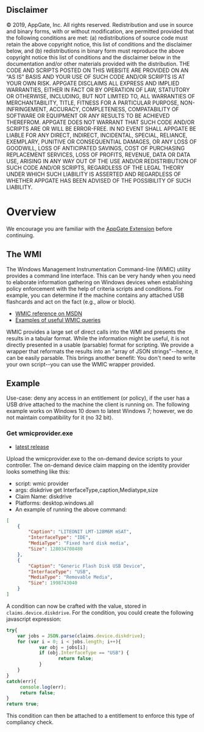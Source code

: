## Disclaimer
© 2019, AppGate, Inc.  All rights reserved. 
Redistribution and use in source and binary forms, with or without modification, are permitted provided that the following conditions are met: (a) redistributions of source code must retain the above copyright notice, this list of conditions and the disclaimer below, and (b) redistributions in binary form must reproduce the above copyright notice this list of conditions and the disclaimer below in the documentation and/or other materials provided with the distribution.
THE CODE AND SCRIPTS POSTED ON THIS WEBSITE ARE PROVIDED ON AN “AS IS” BASIS AND YOUR USE OF SUCH CODE AND/OR SCRIPTS IS AT YOUR OWN RISK.  APPGATE DISCLAIMS ALL EXPRESS AND IMPLIED WARRANTIES, EITHER IN FACT OR BY OPERATION OF LAW, STATUTORY OR OTHERWISE, INCLUDING, BUT NOT LIMITED TO, ALL WARRANTIES OF MERCHANTABILITY, TITLE, FITNESS FOR A PARTICULAR PURPOSE, NON-INFRINGEMENT, ACCURACY, COMPLETENESS, COMPATABILITY OF SOFTWARE OR EQUIPMENT OR ANY RESULTS TO BE ACHIEVED THEREFROM.  APPGATE DOES NOT WARRANT THAT SUCH CODE AND/OR SCRIPTS ARE OR WILL BE ERROR-FREE.  IN NO EVENT SHALL APPGATE BE LIABLE FOR ANY DIRECT, INDIRECT, INCIDENTAL, SPECIAL, RELIANCE, EXEMPLARY, PUNITIVE OR CONSEQUENTIAL DAMAGES, OR ANY LOSS OF GOODWILL, LOSS OF ANTICIPATED SAVINGS, COST OF PURCHASING REPLACEMENT SERVICES, LOSS OF PROFITS, REVENUE, DATA OR DATA USE, ARISING IN ANY WAY OUT OF THE USE AND/OR REDISTRIBUTION OF SUCH CODE AND/OR SCRIPTS, REGARDLESS OF THE LEGAL THEORY UNDER WHICH SUCH LIABILITY IS ASSERTED AND REGARDLESS OF WHETHER APPGATE HAS BEEN ADVISED OF THE POSSIBILITY OF SUCH LIABILITY.   



# Overview
We encourage you are familiar with the [AppGate Extension](https://appgate.github.io/appgate-extensions/) before continuing.

## The WMI
The Windows Management Instrumentation Command-line (WMIC) utility provides a command line interface. This can be very handy when you need to elaborate information gathering on Windows devices when establishing policy enforcement with the help of criteria scripts and conditions. For example, you can determine if the machine contains any attached USB flashcards and act on the fact (e.g., allow or block).

* [WMIC reference on MSDN](https://msdn.microsoft.com/en-us/library/aa394531%28v=vs.85%29.aspx)
* [Examples of useful WMIC queries](https://blogs.technet.microsoft.com/askperf/2012/02/17/useful-wmic-queries/)

WMIC provides a large set of direct calls into the WMI and presents the results in a tabular format. While the information might be useful, it is not directly presented in a usable (parsable) format for scripting. We provide a wrapper that reformats the results into an "array of JSON strings"--hence, it can be easily parsable. This brings another benefit: You don't need to write your own script--you can use the WMIC wrapper provided.

## Example
Use-case: deny any access in an entitlement (or policy), if the user has a USB drive attached to the machine the client is running on. The following example works on Windows 10 down to latest Windows 7; however, we do not maintain compatibility for it (no 32 bit).

### Get wmicprovider.exe

* [latest release](https://github.com/appgate/appgate-wmicprovider/releases/latest)

Upload the wmicprovider.exe to the on-demand device scripts to your controller. The on-demand device claim mapping on the identity provider looks something like this:

* script: wmic provider
* args: diskdrive get InterfaceType,caption,Mediatype,size
* Claim Name: diskdrive
* Platforms: desktop.windows.all
* An example of running the above command:

```json
[ 
    { 
        "Caption": "LITEONIT LMT-128M6M mSAT", 
        "InterfaceType": "IDE", 
        "MediaType": "Fixed hard disk media", 
        "Size": 128034708480 
    }, 
    { 
        "Caption": "Generic Flash Disk USB Device", 
        "InterfaceType": "USB", 
        "MediaType": "Removable Media", 
        "Size": 1998743040 
    } 
]
```
A condition can now be crafted with the value, stored in `claims.device.diskdrive`. For the condition, you could create the following javascript expression:
```js
try{
    var jobs = JSON.parse(claims.device.diskdrive);
    for (var i = 0; i < jobs.length; i++){
            var obj = jobs[i];
            if (obj.InterfaceType == "USB") {
                   return false;
            }
    }    
}
catch(err){
     console.log(err);
     return false;
}
return true;

```
This condition can then be attached to a entitlement to enforce this type of compliancy check.
 

